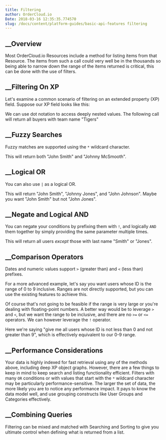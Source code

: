 ```yaml
---
title: Filtering
author: OrderCloud.io 
Date: 2018-03-16 12:35:35.774570
slug: /docs/content/platform-guides/basic-api-features filtering
---
```



## __Overview

Most OrderCloud.io Resources include a method for listing items from that
Resource. The items from such a call could very well be in the thousands so
being able to narrow down the range of the items returned is critical, this
can be done with the use of filters.

## __Filtering On XP

Let's examine a common scenario of filtering on an extended property (XP)
field. Suppose our XP field looks like this:

We can use dot notation to access deeply nested values. The following call
will return all buyers with team name "Tigers"

## __Fuzzy Searches

Fuzzy matches are supported using the `*` wildcard character.

This will return both "John Smith" and "Johnny McSmooth".

## __Logical OR

You can also use `|` as a logical OR.

This will return "John Smith", "Johnny Jones", and "John Johnson". Maybe you
want "John Smith" but not "John Jones".

## __Negate and Logical AND

You can negate your conditions by prefixing them with `!`, and logically `AND`
them together by simply providing the same parameter multiple times.

This will return all users _except_ those with last name "Smith" or "Jones".

## __Comparison Operators

Dates and numeric values support `>` (greater than) and `<` (less than)
prefixes.

For a more advanced example, let's say you want users whose ID is the range of
0 to 9 inclusive. Ranges are not directly supported, but you can use the
existing features to achieve this.

Of course that's not going to be feasible if the range is very large or you're
dealing with floating-point numbers. A better way would be to leverage `>` and
`<`, but we want the range to be inclusive, and there are no `>=` or `<=`
operators. We can however leverage the `!` operator.

Here we're saying "give me all users whose ID is not less than 0 and not
greater than 9", which is effectively equivalent to our 0-9 range.

## __Performance Considerations

Your data is highly indexed for fast retrieval using any of the methods above,
including deep XP object graphs. However, there are a few things to keep in
mind to keep search and listing functionality efficient. Filters with many
`OR` conditions or with values that start with the `*` wildcard character may
be particularly performance-sensitive. The larger the set of data, the more
likely you are to notice any performance impact. It pays to know the data
model well, and use grouping constructs like User Groups and Categories
effectively.

## __Combining Queries

Filtering can be mixed and matched with Searching and Sorting to give you
ultimate control when defining what is returned from a list.

